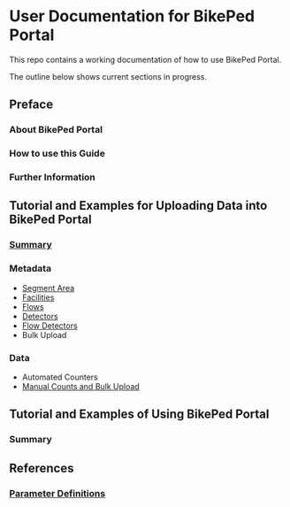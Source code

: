 # User Documentation for BikePed Portal

This repo contains a working documentation of how to use BikePed Portal.

The outline below shows current sections in progress.

## Preface

### About BikePed Portal

### How to use this Guide

### Further Information

## Tutorial and Examples for Uploading Data into BikePed Portal

### [Summary](https://github.com/PSUTrec/documentation/blob/master/documents/tutorial-examples-summary.md)

### Metadata
* [Segment Area](https://github.com/PSUTrec/documentation/blob/master/documents/Segment-Areas.md)
* [Facilities](https://github.com/PSUTrec/documentation/blob/master/documents/Facilities.md)
* [Flows](https://github.com/PSUTrec/documentation/blob/master/documents/Flows.md)
* [Detectors](https://github.com/PSUTrec/documentation/blob/master/documents/Detectors.md)
* [Flow Detectors](https://github.com/PSUTrec/documentation/blob/master/documents/Flow-Detector.md)
* Bulk Upload

### Data
* Automated Counters
* [Manual Counts and Bulk Upload](https://github.com/PSUTrec/documentation/blob/master/documents/Data.md)

## Tutorial and Examples of Using BikePed Portal
### Summary


## References
### [Parameter Definitions](https://github.com/PSUTrec/documentation/blob/master/documents/paramenter-definitions.md)
